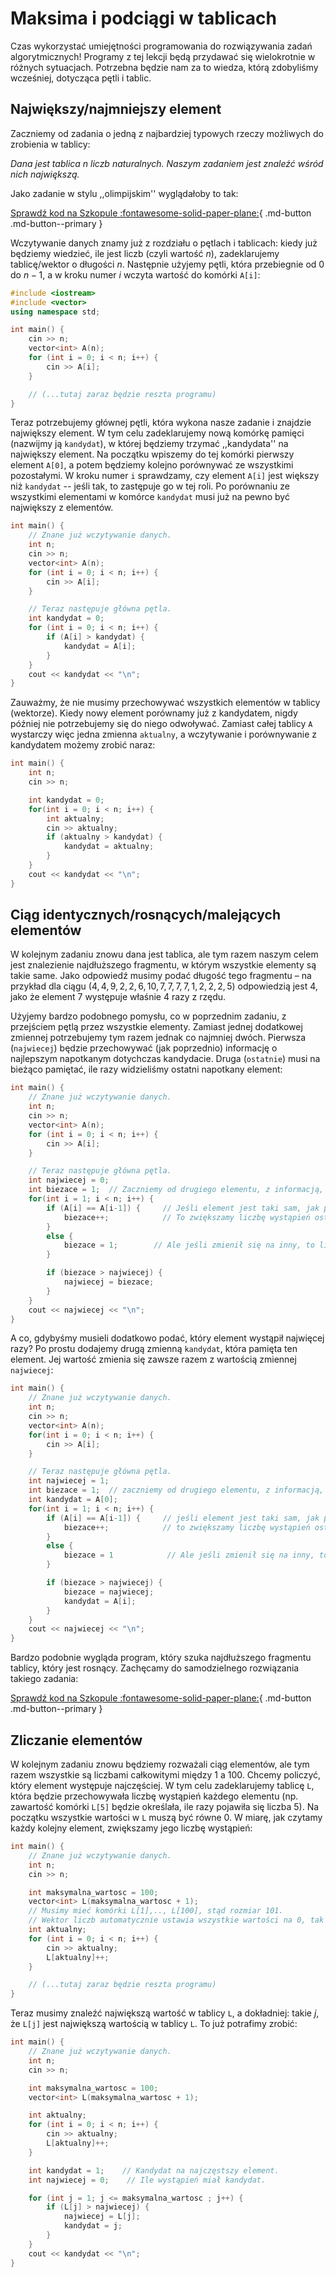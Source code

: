 # Maksima i podciągi w tablicach

Czas wykorzystać umiejętności programowania do rozwiązywania zadań algorytmicznych! Programy z tej lekcji będą przydawać się wielokrotnie w różnych sytuacjach. Potrzebna będzie nam za to wiedza, którą zdobyliśmy wcześniej, dotycząca pętli i tablic.


## Największy/najmniejszy element

Zaczniemy od zadania o jedną z najbardziej typowych rzeczy możliwych do zrobienia w tablicy:

*Dana jest tablica $n$ liczb naturalnych. Naszym zadaniem jest znaleźć wśród nich największą.*

Jako zadanie w stylu ,,olimpijskim'' wyglądałoby to tak: 

[Sprawdź kod na Szkopule :fontawesome-solid-paper-plane:](https://szkopul.edu.pl/c/kurs-oi/p/#max1){ .md-button .md-button--primary }

Wczytywanie danych znamy już z rozdziału o pętlach i tablicach: kiedy już będziemy wiedzieć, ile jest liczb (czyli wartość $n$), zadeklarujemy tablicę/wektor o długości $n$. Następnie użyjemy pętli, która przebiegnie od
$0$ do $n-1$, a w kroku numer $i$ wczyta wartość do komórki `A[i]`:

```cpp
#include <iostream>
#include <vector>
using namespace std;

int main() {
    cin >> n;
    vector<int> A(n);
    for (int i = 0; i < n; i++) {
        cin >> A[i];
    }

    // (...tutaj zaraz będzie reszta programu)
}
```

Teraz potrzebujemy głównej pętli, która wykona nasze zadanie i znajdzie największy element. W tym celu zadeklarujemy nową komórkę pamięci (nazwijmy ją `kandydat`), w której będziemy trzymać ,,kandydata'' na największy element. Na początku wpiszemy do tej komórki pierwszy element `A[0]`, a potem będziemy kolejno porównywać ze wszystkimi pozostałymi. W kroku numer `i` sprawdzamy, czy element `A[i]` jest większy niż `kandydat` -- jeśli tak, to zastępuje go w tej roli. Po porównaniu ze wszystkimi elementami w komórce `kandydat` musi już na pewno być największy z elementów.

```cpp
int main() {
    // Znane już wczytywanie danych.
    int n;
    cin >> n;
    vector<int> A(n);
    for (int i = 0; i < n; i++) {
        cin >> A[i];
    }

    // Teraz następuje główna pętla.
    int kandydat = 0;
    for (int i = 0; i < n; i++) {
        if (A[i] > kandydat) {
            kandydat = A[i];
        }
    }
    cout << kandydat << "\n";
}
```

Zauważmy, że nie musimy przechowywać wszystkich elementów w tablicy (wektorze). Kiedy nowy element porównamy już z kandydatem, nigdy później nie potrzebujemy się do niego odwoływać. Zamiast całej tablicy `A` wystarczy więc jedna zmienna `aktualny`, a wczytywanie i porównywanie z kandydatem możemy zrobić naraz:

```cpp
int main() {
    int n;
    cin >> n;

    int kandydat = 0;
    for(int i = 0; i < n; i++) {
        int aktualny;
        cin >> aktualny;
        if (aktualny > kandydat) {
            kandydat = aktualny;
        }
    }
    cout << kandydat << "\n";
}
```



## Ciąg identycznych/rosnących/malejących elementów

W kolejnym zadaniu znowu dana jest tablica, ale tym razem naszym celem jest znalezienie najdłuższego fragmentu, w którym wszystkie elementy są takie same. Jako odpowiedź musimy podać długość tego fragmentu – na przykład dla ciągu $(4, 4, 9, 2, 2, 6, 10, 7, 7, 7, 7, 1, 2, 2, 2, 5)$ odpowiedzią jest $4$, jako że element $7$ występuje właśnie $4$ razy z rzędu.

Użyjemy bardzo podobnego pomysłu, co w poprzednim zadaniu, z przejściem pętlą przez wszystkie elementy. Zamiast jednej dodatkowej zmiennej potrzebujemy tym razem jednak co najmniej dwóch. Pierwsza (`najwiecej`) będzie przechowywać (jak poprzednio) informację o najlepszym napotkanym dotychczas kandydacie. Druga (`ostatnie`) musi na bieżąco pamiętać, ile razy widzieliśmy ostatni napotkany element:

```cpp
int main() {
    // Znane już wczytywanie danych.
    int n;
    cin >> n;
    vector<int> A(n);
    for (int i = 0; i < n; i++) {
        cin >> A[i];
    }

    // Teraz następuje główna pętla.
    int najwiecej = 0;
    int biezace = 1;  // Zaczniemy od drugiego elementu, z informacją, że pierwszy element widzieliśmy już raz.
    for(int i = 1; i < n; i++) {
        if (A[i] == A[i-1]) {     // Jeśli element jest taki sam, jak poprzedni...
            biezace++;            // To zwiększamy liczbę wystąpień ostatniego elementu o 1.
        }
        else {
            biezace = 1;        // Ale jeśli zmienił się na inny, to liczba wystąpień ustawia się z powrotem na 1.
        }

        if (biezace > najwiecej) {
            najwiecej = biezace;
        }
    }
    cout << najwiecej << "\n";
}
```

A co, gdybyśmy musieli dodatkowo podać, który element wystąpił najwięcej razy? Po prostu dodajemy drugą zmienną `kandydat`, która pamięta ten element. Jej wartość zmienia się zawsze razem z wartością zmiennej `najwiecej`:

```cpp
int main() {
    // Znane już wczytywanie danych.
    int n;
    cin >> n;
    vector<int> A(n);
    for(int i = 0; i < n; i++) {
        cin >> A[i];
    }

    // Teraz następuje główna pętla.
    int najwiecej = 1;
    int biezace = 1;  // zaczniemy od drugiego elementu, z informacją, że pierwszy element widzieliśmy już raz.
    int kandydat = A[0];
    for(int i = 1; i < n; i++) {
        if (A[i] == A[i-1]) {     // jeśli element jest taki sam, jak poprzedni...
            biezace++;            // to zwiększamy liczbę wystąpień ostatniego elementu o 1.
        }
        else {
            biezace = 1            // Ale jeśli zmienił się na inny, to liczba wystąpień ustawia się z powrotem na 1.
        }

        if (biezace > najwiecej) {
            biezace = najwiecej;
            kandydat = A[i];
        }
    }
    cout << najwiecej << "\n";
}
```

Bardzo podobnie wygląda program, który szuka najdłuższego fragmentu tablicy, który jest rosnący. Zachęcamy do samodzielnego rozwiązania takiego zadania: 


[Sprawdź kod na Szkopule :fontawesome-solid-paper-plane:](https://szkopul.edu.pl/c/kurs-oi/p/#sto1){ .md-button .md-button--primary }


## Zliczanie elementów

W kolejnym zadaniu znowu będziemy rozważali ciąg elementów, ale tym razem wszystkie są liczbami całkowitymi między $1$ a $100$. Chcemy policzyć, który element występuje najczęściej. W tym celu zadeklarujemy tablicę `L`, która będzie przechowywała liczbę wystąpień każdego elementu (np. zawartość komórki `L[5]` będzie określała, ile razy pojawiła się liczba $5$). Na początku wszystkie wartości w `L` muszą być równe $0$. W miarę, jak czytamy każdy kolejny element, zwiększamy jego liczbę wystąpień:

```cpp
int main() {
    // Znane już wczytywanie danych.
    int n;
    cin >> n;

    int maksymalna_wartosc = 100;
    vector<int> L(maksymalna_wartosc + 1);
    // Musimy mieć komórki L[1],.., L[100], stąd rozmiar 101.
    // Wektor liczb automatycznie ustawia wszystkie wartości na 0, tak jak chcieliśmy.
    int aktualny;
    for (int i = 0; i < n; i++) {
        cin >> aktualny;
        L[aktualny]++;
    }

    // (...tutaj zaraz będzie reszta programu)
}
```

Teraz musimy znaleźć największą wartość w tablicy `L`, a dokładniej: takie $j$, że `L[j]` jest największą wartością w tablicy `L`. To już potrafimy zrobić:

```cpp
int main() {
    // Znane już wczytywanie danych.
    int n;
    cin >> n;

    int maksymalna_wartosc = 100;
    vector<int> L(maksymalna_wartosc + 1);

    int aktualny;
    for (int i = 0; i < n; i++) {
        cin >> aktualny;
        L[aktualny]++;
    }

    int kandydat = 1;    // Kandydat na najczęstszy element.
    int najwiecej = 0;    // Ile wystąpień miał kandydat.

    for (int j = 1; j <= maksymalna_wartosc ; j++) {
        if (L[j] > najwiecej) {
            najwiecej = L[j];
            kandydat = j;
        }
    }
    cout << kandydat << "\n";
}
```
